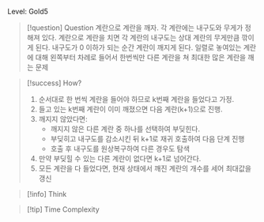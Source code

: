 Level: Gold5

> [!question] Question
> 계란으로 계란을 깨자.
> 각 계란에는 내구도와 무게가 정해져 있다. 계란으로 계란을 치면 각 계란의 내구도는 상대 계란의 무게만큼 깎이게 된다. 내구도가 0 이하가 되는 순간 계란이 깨지게 된다.
> 일렬로 놓여있는 계란에 대해 왼쪽부터 차례로 들어서 한번씩만 다른 계란을 쳐 최대한 많은 계란을 깨는 문제

> [!success] How?
>
> 1. 순서대로 한 번씩 계란을 들어야 하므로 k번째 계란을 들었다고 가정.
> 2. 들고 있는 k번째 계란이 이미 깨졌으면 다음 계란(k+1)으로 진행.
> 3. 깨지지 않았다면:
>    - 깨지지 않은 다른 계란 중 하나를 선택하여 부딪힌다.
>    - 부딪히고 내구도를 감소시킨 뒤 k+1로 재귀 호출하여 다음 단계 진행
>    - 호출 후 내구도를 원상복구하여 다른 경우도 탐색
> 4. 만약 부딪힐 수 있는 다른 계란이 없다면 k+1로 넘어간다.
> 5. 모든 계란을 다 들었다면, 현재 상태에서 깨진 계란의 개수를 세어 최대값을 갱신

> [!info] Think

> [!tip] Time Complexity
